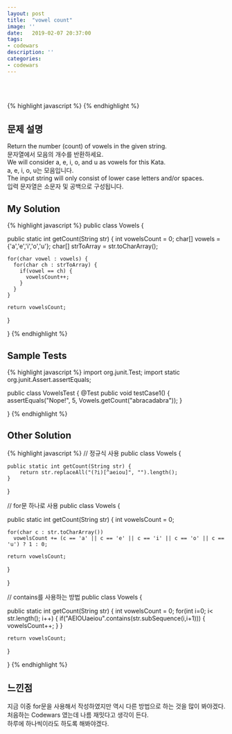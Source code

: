 ```yaml
---
layout: post
title:  "vowel count"
image: ''
date:   2019-02-07 20:37:00
tags:
- codewars
description: ''
categories:
- codewars
---
```


<br/>
<br/>

{% highlight javascript %}
{% endhighlight %}


## 문제 설명
Return the number (count) of vowels in the given string.<br/>
문자열에서 모음의 개수를 반환하세요.<br/>
We will consider a, e, i, o, and u as vowels for this Kata.<br/>
a, e, i, o, u는 모음입니다.<br/>
The input string will only consist of lower case letters and/or spaces.<br/>
입력 문자열은 소문자 및 공백으로 구성됩니다.

## My Solution
{% highlight javascript %}
public class Vowels {

  public static int getCount(String str) {
    int vowelsCount = 0;
    char[] vowels = {'a','e','i','o','u'};
    char[] strToArray = str.toCharArray();
    
    for(char vowel : vowels) {
      for(char ch : strToArray) {
        if(vowel == ch) {
          vowelsCount++;
        }
      }
    }
    
    return vowelsCount;
  }

}
{% endhighlight %}

## Sample Tests
{% highlight javascript %}
import org.junit.Test;
import static org.junit.Assert.assertEquals;

public class VowelsTest {
    @Test
    public void testCase1() {
      assertEquals("Nope!", 5, Vowels.getCount("abracadabra"));
    }
    
}
{% endhighlight %}

## Other Solution
{% highlight javascript %}
// 정규식 사용
public class Vowels {

    public static int getCount(String str) {
        return str.replaceAll("(?i)[^aeiou]", "").length();
    }

}

// for문 하나로 사용
public class Vowels {

  public static int getCount(String str) {
    int vowelsCount = 0;
    
    for(char c : str.toCharArray())
      vowelsCount += (c == 'a' || c == 'e' || c == 'i' || c == 'o' || c == 'u') ? 1 : 0;
    
    return vowelsCount;
  }

}

// contains를 사용하는 방법
public class Vowels {

  public static int getCount(String str) {
    int vowelsCount = 0;
   for(int i=0; i< str.length(); i++)
        {
            if("AEIOUaeiou".contains(str.subSequence(i,i+1)))
            {
                vowelsCount++;
            }
        }

    return vowelsCount;
  }

}
{% endhighlight %}

## 느낀점
지금 이중 for문을 사용해서 작성하였지만 역시 다른 방법으로 하는 것을 많이 봐야겠다.<br/>
처음하는 Codewars 였는데 나름 재밋다고 생각이 든다.<br/>
하루에 하나씩이라도 하도록 해봐야겠다.